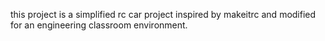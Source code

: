this project is a simplified rc car project inspired by makeitrc and modified for an engineering classroom environment.
